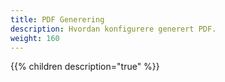 ```yaml
---
title: PDF Generering
description: Hvordan konfigurere generert PDF.
weight: 160
---
```


{{% children description="true" %}}

